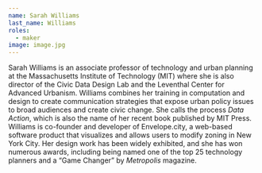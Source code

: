 ```yaml
---
name: Sarah Williams
last_name: Williams
roles:
  - maker
image: image.jpg
---
```

Sarah Williams is an associate professor of technology and urban planning at the Massachusetts Institute of Technology (MIT) where she is also director of the Civic Data Design Lab and the Leventhal Center for Advanced Urbanism. Williams combines her training in computation and design to create communication strategies that expose urban policy issues to broad audiences and create civic change. She calls the process *Data Action*, which is also the name of her recent book published by MIT Press. Williams is co-founder and developer of Envelope.city, a web-based software product that visualizes and allows users to modify zoning in New York City. Her design work has been widely exhibited, and she has won numerous awards, including being named one of the top 25 technology planners and a “Game Changer” by *Metropolis* magazine.